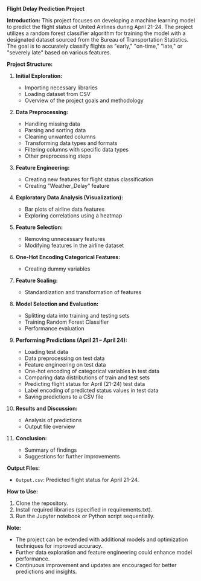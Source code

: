 **Flight Delay Prediction Project**

**Introduction:**
This project focuses on developing a machine learning model to predict the flight status of United Airlines during April 21-24. The project utilizes a random forest classifier algorithm for training the model with a designated dataset sourced from the Bureau of Transportation Statistics. The goal is to accurately classify flights as "early," "on-time," "late," or "severely late" based on various features.

**Project Structure:**

1. **Initial Exploration:**
    - Importing necessary libraries
    - Loading dataset from CSV
    - Overview of the project goals and methodology
    
2. **Data Preprocessing:**
    - Handling missing data
    - Parsing and sorting data
    - Cleaning unwanted columns
    - Transforming data types and formats
    - Filtering columns with specific data types
    - Other preprocessing steps
    
3. **Feature Engineering:**
    - Creating new features for flight status classification
    - Creating "Weather_Delay" feature
    
4. **Exploratory Data Analysis (Visualization):**
    - Bar plots of airline data features
    - Exploring correlations using a heatmap
    
5. **Feature Selection:**
    - Removing unnecessary features
    - Modifying features in the airline dataset
    
6. **One-Hot Encoding Categorical Features:**
    - Creating dummy variables
    
7. **Feature Scaling:**
    - Standardization and transformation of features
    
8. **Model Selection and Evaluation:**
    - Splitting data into training and testing sets
    - Training Random Forest Classifier
    - Performance evaluation
    
9. **Performing Predictions (April 21 – April 24):**
    - Loading test data
    - Data preprocessing on test data
    - Feature engineering on test data
    - One-hot encoding of categorical variables in test data
    - Comparing data distributions of train and test sets
    - Predicting flight status for April (21-24) test data
    - Label encoding of predicted status values in test data
    - Saving predictions to a CSV file
    
10. **Results and Discussion:**
    - Analysis of predictions
    - Output file overview
    
11. **Conclusion:**
    - Summary of findings
    - Suggestions for further improvements
    
**Output Files:**
- `Output.csv`: Predicted flight status for April 21-24.

**How to Use:**
1. Clone the repository.
2. Install required libraries (specified in requirements.txt).
3. Run the Jupyter notebook or Python script sequentially.

**Note:**
- The project can be extended with additional models and optimization techniques for improved accuracy.
- Further data exploration and feature engineering could enhance model performance.
- Continuous improvement and updates are encouraged for better predictions and insights.
